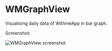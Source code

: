 WMGraphView
===========

Visualising daily data of WithmeApp in bar graph.

Screenshot:

![WMGraphView screenshot](http://oss.aliyuncs.com/ivspics/appstatic/wmgraphview_screenshot.png)
